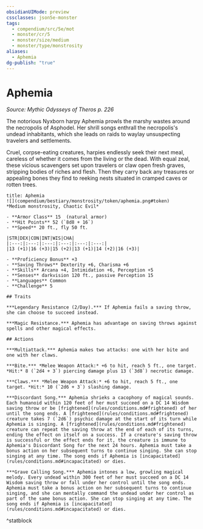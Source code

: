 ```yaml
---
obsidianUIMode: preview
cssclasses: json5e-monster
tags:
  - compendium/src/5e/mot
  - monster/cr/5
  - monster/size/medium
  - monster/type/monstrosity
aliases:
  - Aphemia
dg-publish: "true"
---
```

# Aphemia
*Source: Mythic Odysseys of Theros p. 226*  

The notorious Nyxborn harpy Aphemia prowls the marshy wastes around the necropolis of Asphodel. Her shrill songs enthrall the necropolis's undead inhabitants, which she leads on raids to waylay unsuspecting travelers and settlements.

Cruel, corpse-eating creatures, harpies endlessly seek their next meal, careless of whether it comes from the living or the dead. With equal zeal, these vicious scavengers set upon travelers or claw open fresh graves, stripping bodies of riches and flesh. Then they carry back any treasures or appealing bones they find to reeking nests situated in cramped caves or rotten trees.

```ad-statblock
title: Aphemia
![](compendium/bestiary/monstrosity/token/aphemia.png#token)
*Medium monstrosity, Chaotic Evil*

- **Armor Class** 15  (natural armor)
- **Hit Points** 52 (`8d8 + 16`)
- **Speed** 20 ft., fly 50 ft.

|STR|DEX|CON|INT|WIS|CHA|
|:---:|:---:|:---:|:---:|:---:|:---:|
|13 (+1)|16 (+3)|15 (+2)|13 (+1)|14 (+2)|16 (+3)|

- **Proficiency Bonus** +3
- **Saving Throws** Dexterity +6, Charisma +6
- **Skills** Arcana +4, Intimidation +6, Perception +5
- **Senses** darkvision 120 ft., passive Perception 15
- **Languages** Common
- **Challenge** 5

## Traits

***Legendary Resistance (2/Day).*** If Aphemia fails a saving throw, she can choose to succeed instead.

***Magic Resistance.*** Aphemia has advantage on saving throws against spells and other magical effects.

## Actions

***Multiattack.*** Aphemia makes two attacks: one with her bite and one with her claws.

***Bite.*** *Melee Weapon Attack:* +6 to hit, reach 5 ft., one target. *Hit:* 8 (`2d4 + 3`) piercing damage plus 13 (`3d8`) necrotic damage.

***Claws.*** *Melee Weapon Attack:* +6 to hit, reach 5 ft., one target. *Hit:* 10 (`2d6 + 3`) slashing damage.

***Discordant Song.*** Aphemia shrieks a cacophony of magical sounds. Each humanoid within 120 feet of her must succeed on a DC 14 Wisdom saving throw or be [frightened](rules/conditions.md#frightened) of her until the song ends. A [frightened](rules/conditions.md#frightened) creature takes 7 (`2d6`) psychic damage at the start of its turn while Aphemia is singing. A [frightened](rules/conditions.md#frightened) creature can repeat the saving throw at the end of each of its turns, ending the effect on itself on a success. If a creature's saving throw is successful or the effect ends for it, the creature is immune to Aphemia's Discordant Song for the next 24 hours. Aphemia must take a bonus action on her subsequent turns to continue singing. She can stop singing at any time. The song ends if Aphemia is [incapacitated](rules/conditions.md#incapacitated) or dies.

***Grave Calling Song.*** Aphemia intones a low, growling magical melody. Every undead within 300 feet of her must succeed on a DC 14 Wisdom saving throw or fall under her control until the song ends. Aphemia must take a bonus action on her subsequent turns to continue singing, and she can mentally command the undead under her control as part of the same bonus action. She can stop singing at any time. The song ends if Aphemia is [incapacitated](rules/conditions.md#incapacitated) or dies.
```
^statblock